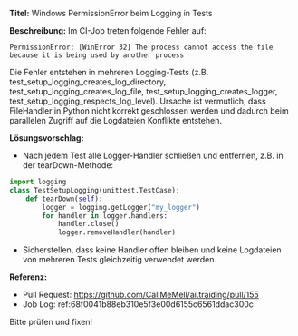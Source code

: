 **Titel:** Windows PermissionError beim Logging in Tests

**Beschreibung:**
Im CI-Job treten folgende Fehler auf:

```
PermissionError: [WinError 32] The process cannot access the file because it is being used by another process
```

Die Fehler entstehen in mehreren Logging-Tests (z.B. test_setup_logging_creates_log_directory, test_setup_logging_creates_log_file, test_setup_logging_creates_logger, test_setup_logging_respects_log_level). Ursache ist vermutlich, dass FileHandler in Python nicht korrekt geschlossen werden und dadurch beim parallelen Zugriff auf die Logdateien Konflikte entstehen. 

**Lösungsvorschlag:**
- Nach jedem Test alle Logger-Handler schließen und entfernen, z.B. in der tearDown-Methode:

```python
import logging
class TestSetupLogging(unittest.TestCase):
    def tearDown(self):
        logger = logging.getLogger("my_logger")
        for handler in logger.handlers:
            handler.close()
            logger.removeHandler(handler)
```
- Sicherstellen, dass keine Handler offen bleiben und keine Logdateien von mehreren Tests gleichzeitig verwendet werden.

**Referenz:**
- Pull Request: https://github.com/CallMeMell/ai.traiding/pull/155
- Job Log: ref:68f0041b88eb310e5f3e00d6155c6561ddac300c

Bitte prüfen und fixen!